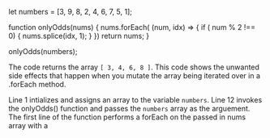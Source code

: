 let numbers = [3, 9, 8, 2, 4, 6, 7, 5, 1];

function onlyOdds(nums) {
  nums.forEach( (num, idx) => {
    if ( num % 2 !== 0) {
      nums.splice(idx, 1);
    }
  })
  return nums;
}

onlyOdds(numbers);

The code returns the array `[ 3, 4, 6, 8 ]`.
This code shows the unwanted side effects that happen when you mutate the array being iterated over in a .forEach method.

Line 1 intializes and assigns an array to the variable `numbers`.  Line 12 invokes the onlyOdds() function and passes the `numbers` array as the arguement.
The first line of the function performs a forEach on the passed in nums array with a 


